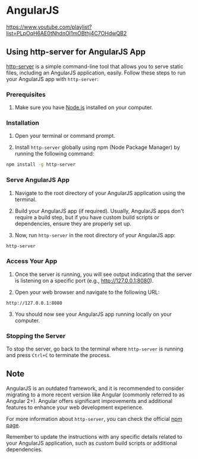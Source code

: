 # AngularJS
https://www.youtube.com/playlist?list=PLpOqH6AE0tNhdnOl1mOBthj4C7OHdwQB2


## Using http-server for AngularJS App

[http-server](https://www.npmjs.com/package/http-server) is a simple command-line tool that allows you to serve static files, including an AngularJS application, easily. Follow these steps to run your AngularJS app with `http-server`:

### Prerequisites

1. Make sure you have [Node.js](https://nodejs.org/) installed on your computer.

### Installation

1. Open your terminal or command prompt.

2. Install `http-server` globally using npm (Node Package Manager) by running the following command:

```bash
npm install -g http-server
```

### Serve AngularJS App

1. Navigate to the root directory of your AngularJS application using the terminal.

2. Build your AngularJS app (if required). Usually, AngularJS apps don't require a build step, but if you have custom build scripts or dependencies, ensure they are properly set up.

3. Now, run `http-server` in the root directory of your AngularJS app:

```bash
http-server
```

### Access Your App

1. Once the server is running, you will see output indicating that the server is listening on a specific port (e.g., http://127.0.0.1:8080).

2. Open your web browser and navigate to the following URL:

```
http://127.0.0.1:8080
```

3. You should now see your AngularJS app running locally on your computer.

### Stopping the Server

To stop the server, go back to the terminal where `http-server` is running and press `Ctrl+C` to terminate the process.

## Note

AngularJS is an outdated framework, and it is recommended to consider migrating to a more recent version like Angular (commonly referred to as Angular 2+). Angular offers significant improvements and additional features to enhance your web development experience.

For more information about `http-server`, you can check the official [npm page](https://www.npmjs.com/package/http-server).

Remember to update the instructions with any specific details related to your AngularJS application, such as custom build scripts or additional dependencies.